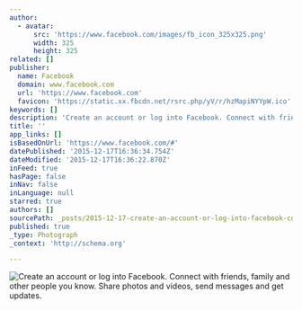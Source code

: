 ```yaml
---
author:
  - avatar:
      src: 'https://www.facebook.com/images/fb_icon_325x325.png'
      width: 325
      height: 325
related: []
publisher:
  name: Facebook
  domain: www.facebook.com
  url: 'https://www.facebook.com'
  favicon: 'https://static.xx.fbcdn.net/rsrc.php/yV/r/hzMapiNYYpW.ico'
keywords: []
description: 'Create an account or log into Facebook. Connect with friends, family and other people you know. Share photos and videos, send messages and get updates.'
title: ''
app_links: []
isBasedOnUrl: 'https://www.facebook.com/#'
datePublished: '2015-12-17T16:36:34.754Z'
dateModified: '2015-12-17T16:36:22.870Z'
inFeed: true
hasPage: false
inNav: false
inLanguage: null
starred: true
authors: []
sourcePath: _posts/2015-12-17-create-an-account-or-log-into-facebook-connect-with-friends.md
published: true
_type: Photograph
_context: 'http://schema.org'

---
```

![Create an account or log into Facebook&period; Connect with friends&comma; family and other people you know&period; Share photos and videos&comma; send messages and get updates&period;](https://www.facebook.com/images/fb_icon_325x325.png)